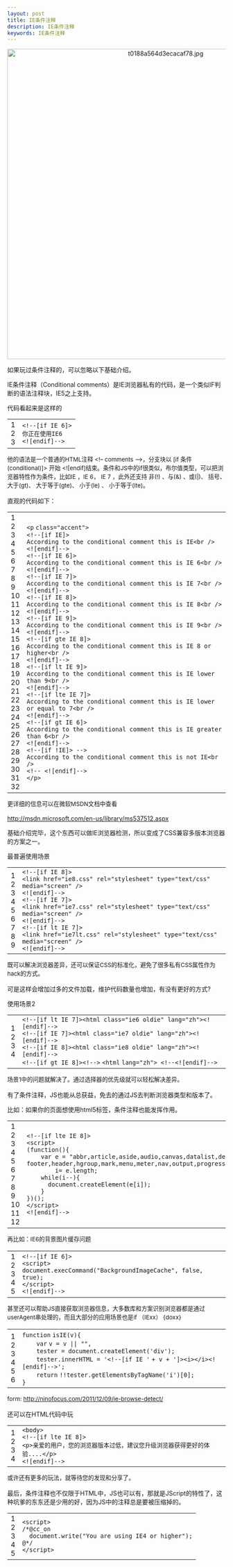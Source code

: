 ```yaml
---
layout: post
title: IE条件注释
description: IE条件注释
keywords: IE条件注释
---
```

<div class="articleCot">
    <p style="text-align:center;">
        <img src="http://cms.9tech.cn/uploads/allimg/131226/1053444O4-0.jpg" width="715" alt="t0188a564d3ecacaf78.jpg" title="t0188a564d3ecacaf78.jpg">
    </p>
    <p>
        如果玩过条件注释的，可以忽略以下基础介绍。
    </p>
    <p>
        IE条件注释（Conditional comments）是IE浏览器私有的代码，是一个类似IF判断的语法注释块，IE5之上支持。
    </p>
    <p>
        代码看起来是这样的
    </p>
    <div><div id="highlighter_611144" class="syntaxhighlighter  html"><table border="0" cellpadding="0" cellspacing="0"><tbody><tr><td class="gutter"><div class="line number1 index0 alt2">1</div><div class="line number2 index1 alt1">2</div><div class="line number3 index2 alt2">3</div></td><td class="code"><div class="container"><div class="line number1 index0 alt2"><code class="html comments">&lt;!--[if IE 6]&gt;</code></div><div class="line number2 index1 alt1"><code class="html comments">你正在使用IE6</code></div><div class="line number3 index2 alt2"><code class="html comments">&lt;![endif]--&gt;</code></div></div></td></tr></tbody></table></div></div>
    <p>
        <span style="line-height:1.5;font-size:10pt;">他的语法是一个普通的HTML注释 &lt;!– comments –&gt;，分支块以 [if 条件(conditional)]&gt; 开始 &lt;![endif]结束。条件和JS中的if很类似，布尔值类型，可以把浏览器特性作为条件，比如IE ，IE 6， IE 7 ，此外还支持 非(!) 、与(&amp;) 、或(|)、 括号、 大于(gt)、 大于等于(gte)、 小于(le) 、 小于等于(lte)。</span>
    </p>
    <p>
        直观的代码如下：
    </p>
    <div><div id="highlighter_45956" class="syntaxhighlighter  html"><table border="0" cellpadding="0" cellspacing="0"><tbody><tr><td class="gutter"><div class="line number1 index0 alt2">1</div><div class="line number2 index1 alt1">2</div><div class="line number3 index2 alt2">3</div><div class="line number4 index3 alt1">4</div><div class="line number5 index4 alt2">5</div><div class="line number6 index5 alt1">6</div><div class="line number7 index6 alt2">7</div><div class="line number8 index7 alt1">8</div><div class="line number9 index8 alt2">9</div><div class="line number10 index9 alt1">10</div><div class="line number11 index10 alt2">11</div><div class="line number12 index11 alt1">12</div><div class="line number13 index12 alt2">13</div><div class="line number14 index13 alt1">14</div><div class="line number15 index14 alt2">15</div><div class="line number16 index15 alt1">16</div><div class="line number17 index16 alt2">17</div><div class="line number18 index17 alt1">18</div><div class="line number19 index18 alt2">19</div><div class="line number20 index19 alt1">20</div><div class="line number21 index20 alt2">21</div><div class="line number22 index21 alt1">22</div><div class="line number23 index22 alt2">23</div><div class="line number24 index23 alt1">24</div><div class="line number25 index24 alt2">25</div><div class="line number26 index25 alt1">26</div><div class="line number27 index26 alt2">27</div><div class="line number28 index27 alt1">28</div><div class="line number29 index28 alt2">29</div><div class="line number30 index29 alt1">30</div><div class="line number31 index30 alt2">31</div><div class="line number32 index31 alt1">32</div></td><td class="code"><div class="container"><div class="line number1 index0 alt2"><code class="html plain">&lt;</code><code class="html keyword">p</code> <code class="html color1">class</code><code class="html plain">=</code><code class="html string">"accent"</code><code class="html plain">&gt;</code></div><div class="line number2 index1 alt1"><code class="html comments">&lt;!--[if IE]&gt;</code></div><div class="line number3 index2 alt2"><code class="html comments">According to the conditional comment this is IE&lt;br /&gt;</code></div><div class="line number4 index3 alt1"><code class="html comments">&lt;![endif]--&gt;</code></div><div class="line number5 index4 alt2"><code class="html comments">&lt;!--[if IE 6]&gt;</code></div><div class="line number6 index5 alt1"><code class="html comments">According to the conditional comment this is IE 6&lt;br /&gt;</code></div><div class="line number7 index6 alt2"><code class="html comments">&lt;![endif]--&gt;</code></div><div class="line number8 index7 alt1"><code class="html comments">&lt;!--[if IE 7]&gt;</code></div><div class="line number9 index8 alt2"><code class="html comments">According to the conditional comment this is IE 7&lt;br /&gt;</code></div><div class="line number10 index9 alt1"><code class="html comments">&lt;![endif]--&gt;</code></div><div class="line number11 index10 alt2"><code class="html comments">&lt;!--[if IE 8]&gt;</code></div><div class="line number12 index11 alt1"><code class="html comments">According to the conditional comment this is IE 8&lt;br /&gt;</code></div><div class="line number13 index12 alt2"><code class="html comments">&lt;![endif]--&gt;</code></div><div class="line number14 index13 alt1"><code class="html comments">&lt;!--[if IE 9]&gt;</code></div><div class="line number15 index14 alt2"><code class="html comments">According to the conditional comment this is IE 9&lt;br /&gt;</code></div><div class="line number16 index15 alt1"><code class="html comments">&lt;![endif]--&gt;</code></div><div class="line number17 index16 alt2"><code class="html comments">&lt;!--[if gte IE 8]&gt;</code></div><div class="line number18 index17 alt1"><code class="html comments">According to the conditional comment this is IE 8 or higher&lt;br /&gt;</code></div><div class="line number19 index18 alt2"><code class="html comments">&lt;![endif]--&gt;</code></div><div class="line number20 index19 alt1"><code class="html comments">&lt;!--[if lt IE 9]&gt;</code></div><div class="line number21 index20 alt2"><code class="html comments">According to the conditional comment this is IE lower than 9&lt;br /&gt;</code></div><div class="line number22 index21 alt1"><code class="html comments">&lt;![endif]--&gt;</code></div><div class="line number23 index22 alt2"><code class="html comments">&lt;!--[if lte IE 7]&gt;</code></div><div class="line number24 index23 alt1"><code class="html comments">According to the conditional comment this is IE lower or equal to 7&lt;br /&gt;</code></div><div class="line number25 index24 alt2"><code class="html comments">&lt;![endif]--&gt;</code></div><div class="line number26 index25 alt1"><code class="html comments">&lt;!--[if gt IE 6]&gt;</code></div><div class="line number27 index26 alt2"><code class="html comments">According to the conditional comment this is IE greater than 6&lt;br /&gt;</code></div><div class="line number28 index27 alt1"><code class="html comments">&lt;![endif]--&gt;</code></div><div class="line number29 index28 alt2"><code class="html comments">&lt;!--[if !IE]&gt; --&gt;</code></div><div class="line number30 index29 alt1"><code class="html plain">According to the conditional comment this is not IE&lt;</code><code class="html keyword">br</code> <code class="html plain">/&gt;</code></div><div class="line number31 index30 alt2"><code class="html comments">&lt;!-- &lt;![endif]--&gt;</code></div><div class="line number32 index31 alt1"><code class="html plain">&lt;/</code><code class="html keyword">p</code><code class="html plain">&gt;</code></div></div></td></tr></tbody></table></div></div>
    <p>
        <span style="line-height:1.5;font-size:10pt;">更详细的信息可以在微软MSDN文档中查看</span>
    </p>
    <p>
        <a href="http://msdn.microsoft.com/en-us/library/ms537512.aspx" target="_blank">http://msdn.microsoft.com/en-us/library/ms537512.aspx</a>
    </p>
    <p>
        基础介绍完毕，这个东西可以做IE浏览器检测，所以变成了CSS兼容多版本浏览器的方案之一。
    </p>
    <p>
        最普遍使用场景
    </p>
    <div><div id="highlighter_12007" class="syntaxhighlighter  html"><table border="0" cellpadding="0" cellspacing="0"><tbody><tr><td class="gutter"><div class="line number1 index0 alt2">1</div><div class="line number2 index1 alt1">2</div><div class="line number3 index2 alt2">3</div><div class="line number4 index3 alt1">4</div><div class="line number5 index4 alt2">5</div><div class="line number6 index5 alt1">6</div><div class="line number7 index6 alt2">7</div><div class="line number8 index7 alt1">8</div><div class="line number9 index8 alt2">9</div></td><td class="code"><div class="container"><div class="line number1 index0 alt2"><code class="html comments">&lt;!--[if IE 8]&gt;</code></div><div class="line number2 index1 alt1"><code class="html comments">&lt;link href="ie8.css" rel="stylesheet" type="text/css" media="screen" /&gt;</code></div><div class="line number3 index2 alt2"><code class="html comments">&lt;![endif]--&gt;</code></div><div class="line number4 index3 alt1"><code class="html comments">&lt;!--[if IE 7]&gt;</code></div><div class="line number5 index4 alt2"><code class="html comments">&lt;link href="ie7.css" rel="stylesheet" type="text/css" media="screen" /&gt;</code></div><div class="line number6 index5 alt1"><code class="html comments">&lt;![endif]--&gt;</code></div><div class="line number7 index6 alt2"><code class="html comments">&lt;!--[if lt IE 7]&gt;</code></div><div class="line number8 index7 alt1"><code class="html comments">&lt;link href="ie7lt.css" rel="stylesheet" type="text/css" media="screen" /&gt;</code></div><div class="line number9 index8 alt2"><code class="html comments">&lt;![endif]--&gt;</code></div></div></td></tr></tbody></table></div></div>
    <p>
        <span style="line-height:1.5;font-size:10pt;">既可以解决浏览器差异，还可以保证CSS的标准化，避免了很多私有CSS属性作为hack的方式。</span>
    </p>
    <p>
        可是这样会增加过多的文件加载，维护代码数量也增加，有没有更好的方式?
    </p>
    <p>
        使用场景2
    </p>
    <div><div id="highlighter_331882" class="syntaxhighlighter  html"><table border="0" cellpadding="0" cellspacing="0"><tbody><tr><td class="gutter"><div class="line number1 index0 alt2">1</div><div class="line number2 index1 alt1">2</div><div class="line number3 index2 alt2">3</div><div class="line number4 index3 alt1">4</div></td><td class="code"><div class="container"><div class="line number1 index0 alt2"><code class="html comments">&lt;!--[if lt IE 7]&gt;&lt;html class="ie6 oldie" lang="zh"&gt;&lt;![endif]--&gt;</code></div><div class="line number2 index1 alt1"><code class="html comments">&lt;!--[if IE 7]&gt;&lt;html class="ie7 oldie" lang="zh"&gt;&lt;![endif]--&gt;</code></div><div class="line number3 index2 alt2"><code class="html comments">&lt;!--[if IE 8]&gt;&lt;html class="ie8 oldie" lang="zh"&gt;&lt;![endif]--&gt;</code></div><div class="line number4 index3 alt1"><code class="html comments">&lt;!--[if gt IE 8]&gt;&lt;!--&gt;</code> <code class="html plain">&lt;</code><code class="html keyword">html</code> <code class="html color1">lang</code><code class="html plain">=</code><code class="html string">"zh"</code><code class="html plain">&gt; </code><code class="html comments">&lt;!--&lt;![endif]--&gt;</code></div></div></td></tr></tbody></table></div></div>
    <p>
        <span style="line-height:1.5;font-size:10pt;">场景1中的问题就解决了。通过选择器的优先级就可以轻松解决差异。</span>
    </p>
    <p>
        有了条件注释，JS也能从总获益，免去的通过JS去判断浏览器类型和版本了。
    </p>
    <p>
        比如：如果你的页面想使用html5标签，条件注释也能发挥作用。
    </p>
    <div><div id="highlighter_172128" class="syntaxhighlighter  html"><table border="0" cellpadding="0" cellspacing="0"><tbody><tr><td class="gutter"><div class="line number1 index0 alt2">1</div><div class="line number2 index1 alt1">2</div><div class="line number3 index2 alt2">3</div><div class="line number4 index3 alt1">4</div><div class="line number5 index4 alt2">5</div><div class="line number6 index5 alt1">6</div><div class="line number7 index6 alt2">7</div><div class="line number8 index7 alt1">8</div><div class="line number9 index8 alt2">9</div><div class="line number10 index9 alt1">10</div><div class="line number11 index10 alt2">11</div><div class="line number12 index11 alt1">12</div></td><td class="code"><div class="container"><div class="line number1 index0 alt2"><code class="html comments">&lt;!--[if lte IE 8]&gt;</code></div><div class="line number2 index1 alt1"><code class="html comments">&lt;script&gt;</code></div><div class="line number3 index2 alt2"><code class="html comments">(function(){</code></div><div class="line number4 index3 alt1"><code class="html spaces">&nbsp;&nbsp;&nbsp;&nbsp;</code><code class="html comments">var e = "abbr,article,aside,audio,canvas,datalist,details,dialog,eventsource,figure,</code></div><div class="line number5 index4 alt2"><code class="html comments">footer,header,hgroup,mark,menu,meter,nav,output,progress,section,time,video".split(','),</code></div><div class="line number6 index5 alt1"><code class="html spaces">&nbsp;&nbsp;&nbsp;&nbsp;&nbsp;&nbsp;&nbsp;&nbsp;</code><code class="html comments">i= e.length; </code></div><div class="line number7 index6 alt2"><code class="html spaces">&nbsp;&nbsp;&nbsp;&nbsp;</code><code class="html comments">while(i--){</code></div><div class="line number8 index7 alt1"><code class="html spaces">&nbsp;&nbsp;&nbsp;&nbsp;&nbsp;&nbsp;</code><code class="html comments">document.createElement(e[i]);</code></div><div class="line number9 index8 alt2"><code class="html spaces">&nbsp;&nbsp;&nbsp;&nbsp;</code><code class="html comments">}</code></div><div class="line number10 index9 alt1"><code class="html comments">})();</code></div><div class="line number11 index10 alt2"><code class="html comments">&lt;/script&gt;</code></div><div class="line number12 index11 alt1"><code class="html comments">&lt;![endif]--&gt;</code></div></div></td></tr></tbody></table></div></div>
    <p>
        <span style="line-height:1.5;font-size:10pt;">再比如：IE6的背景图片缓存问题</span>
    </p>
    <div>
	<span style="line-height:1.5;">
<div><div id="highlighter_225633" class="syntaxhighlighter  html"><table border="0" cellpadding="0" cellspacing="0"><tbody><tr><td class="gutter"><div class="line number1 index0 alt2">1</div><div class="line number2 index1 alt1">2</div><div class="line number3 index2 alt2">3</div><div class="line number4 index3 alt1">4</div><div class="line number5 index4 alt2">5</div></td><td class="code"><div class="container"><div class="line number1 index0 alt2"><code class="html comments">&lt;!--[if IE 6]&gt;</code></div><div class="line number2 index1 alt1"><code class="html comments">&lt;script&gt;</code></div><div class="line number3 index2 alt2"><code class="html comments">document.execCommand("BackgroundImageCache", false, true);</code></div><div class="line number4 index3 alt1"><code class="html comments">&lt;/script&gt;</code></div><div class="line number5 index4 alt2"><code class="html comments">&lt;![endif]--&gt;</code></div></div></td></tr></tbody></table></div></div>
</span>
    </div>
    <p>
        <span style="line-height:1.5;font-size:10pt;">甚至还可以帮助JS直接获取浏览器信息，大多数库和方案识别浏览器都是通过userAgent串处理的，而且大部分的应用场景也是if （IExx） {doxx}</span>
    </p>
    <div><div id="highlighter_249559" class="syntaxhighlighter  js"><table border="0" cellpadding="0" cellspacing="0"><tbody><tr><td class="gutter"><div class="line number1 index0 alt2">1</div><div class="line number2 index1 alt1">2</div><div class="line number3 index2 alt2">3</div><div class="line number4 index3 alt1">4</div><div class="line number5 index4 alt2">5</div><div class="line number6 index5 alt1">6</div></td><td class="code"><div class="container"><div class="line number1 index0 alt2"><code class="js keyword">function</code> <code class="js plain">isIE(v){</code></div><div class="line number2 index1 alt1"><code class="js spaces">&nbsp;&nbsp;&nbsp;&nbsp;</code><code class="js keyword">var</code> <code class="js plain">v = v || </code><code class="js string">""</code><code class="js plain">,</code></div><div class="line number3 index2 alt2"><code class="js spaces">&nbsp;&nbsp;&nbsp;&nbsp;</code><code class="js plain">tester = document.createElement(</code><code class="js string">'div'</code><code class="js plain">);</code></div><div class="line number4 index3 alt1"><code class="js spaces">&nbsp;&nbsp;&nbsp;&nbsp;</code><code class="js plain">tester.innerHTML = </code><code class="js string">'&lt;!--[if IE '</code> <code class="js plain">+ v + </code><code class="js string">']&gt;&lt;i&gt;&lt;/i&gt;&lt;![endif]--&gt;'</code><code class="js plain">;</code></div><div class="line number5 index4 alt2"><code class="js spaces">&nbsp;&nbsp;&nbsp;&nbsp;</code><code class="js keyword">return</code> <code class="js plain">!!tester.getElementsByTagName(</code><code class="js string">'i'</code><code class="js plain">)[0];</code></div><div class="line number6 index5 alt1"><code class="js plain">}</code></div></div></td></tr></tbody></table></div></div>
    <p>
        <span style="line-height:1.5;font-size:10pt;">form:&nbsp;</span><a href="http://ninofocus.com/2011/12/09/ie-browse-detect/" target="_blank" style="line-height:1.5;font-size:10pt;">http://ninofocus.com/2011/12/09/ie-browse-detect/</a>
    </p>
    <p>
        还可以在HTML代码中玩
    </p>
    <div><div id="highlighter_739105" class="syntaxhighlighter  html"><table border="0" cellpadding="0" cellspacing="0"><tbody><tr><td class="gutter"><div class="line number1 index0 alt2">1</div><div class="line number2 index1 alt1">2</div><div class="line number3 index2 alt2">3</div><div class="line number4 index3 alt1">4</div></td><td class="code"><div class="container"><div class="line number1 index0 alt2"><code class="html plain">&lt;</code><code class="html keyword">body</code><code class="html plain">&gt;</code></div><div class="line number2 index1 alt1"><code class="html comments">&lt;!--[if lte IE 8]&gt;</code></div><div class="line number3 index2 alt2"><code class="html comments">&lt;p&gt;亲爱的用户，您的浏览器版本过低，建议您升级浏览器获得更好的体验....&lt;/p&gt;</code></div><div class="line number4 index3 alt1"><code class="html comments">&lt;![endif]--&gt;</code></div></div></td></tr></tbody></table></div></div>
    <p>
        <span style="line-height:1.5;font-size:10pt;">或许还有更多的玩法，就等待您的发现和分享了。</span>
    </p>
    <p>
        最后，条件注释也不仅限于HTML中，JS也可以有，那就是JScript的特性了，这种坑爹的东东还是少用的好，因为JS中的注释总是要被压缩掉的。
    </p>
    <div><div id="highlighter_472618" class="syntaxhighlighter  js"><table border="0" cellpadding="0" cellspacing="0"><tbody><tr><td class="gutter"><div class="line number1 index0 alt2">1</div><div class="line number2 index1 alt1">2</div><div class="line number3 index2 alt2">3</div><div class="line number4 index3 alt1">4</div><div class="line number5 index4 alt2">5</div></td><td class="code"><div class="container"><div class="line number1 index0 alt2"><code class="js plain">&lt;script&gt;</code></div><div class="line number2 index1 alt1"><code class="js comments">/*@cc_on</code></div><div class="line number3 index2 alt2"><code class="js spaces">&nbsp;&nbsp;</code><code class="js comments">document.write("You are using IE4 or higher");</code></div><div class="line number4 index3 alt1"><code class="js comments">@*/</code></div><div class="line number5 index4 alt2"><code class="js plain">&lt;/script&gt;</code></div></div></td></tr></tbody></table></div></div>
</div>